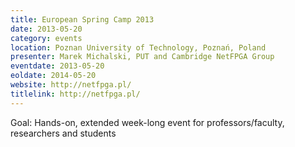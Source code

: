 ```yaml
---
title: European Spring Camp 2013
date: 2013-05-20
category: events
location: Poznan University of Technology, Poznań, Poland
presenter: Marek Michalski, PUT and Cambridge NetFPGA Group
eventdate: 2013-05-20
eoldate: 2014-05-20
website: http://netfpga.pl/
titlelink: http://netfpga.pl/
---
```


Goal: Hands-on, extended week-long event for professors/faculty, researchers and students
